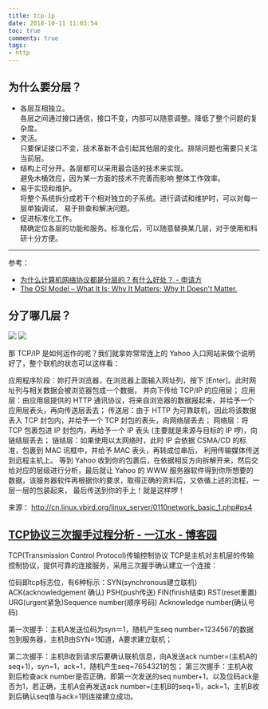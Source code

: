 ```yaml
---
title: tcp-ip
date: 2018-10-11 11:03:54
toc: true
comments: true
tags:
- http
---
```


## 为什么要分层？

- 各层互相独立。  
各层之间通过接口通信，接口不变，内部可以随意调整。降低了整个问题的复杂度。
- 灵活。  
只要保证接口不变，技术革新不会引起其他层的变化。排除问题也需要只关注当前层。
- 结构上可分开。各层都可以采用最合适的技术来实现。  
避免木桶效应，因为某一方面的技术不完善而影响 整体工作效率。
- 易于实现和维护。  
将整个系统拆分成若干个相对独立的子系统。进行调试和维护时，可以对每一层单独调试，
易于排查和解决问题。
- 促进标准化工作。  
精确定位各层的功能和服务。标准化后，可以随意替换某几层，对于使用和科研十分方便。

---
参考：
- [为什么计算机网络协议都是分层的？有什么好处？ - 申请方](https://www.applysquare.com/topic-cn/V9UHWe49W/)
- [The OSI Model – What It Is; Why It Matters; Why It Doesn't Matter.](http://www.tech-faq.com/osi-model.html)

## 分了哪几层？
![](http://img.hb.aicdn.com/13cfad969ef263cbd2dbe10df1d7086630d909e298d1-ncE989_fw658)
![](http://img.hb.aicdn.com/a5173f12197048ac74fc34c3cc44eb1ca0b9aa526c02-GQ8FwZ_fw658)

那 TCP/IP 是如何运作的呢？我们就拿妳常常连上的 Yahoo 入口网站来做个说明好了，整个联机的状态可以这样看：

应用程序阶段：妳打开浏览器，在浏览器上面输入网址列，按下 [Enter]。此时网址列与相关数据会被浏览器包成一个数据， 并向下传给 TCP/IP 的应用层；
应用层：由应用层提供的 HTTP 通讯协议，将来自浏览器的数据报起来，并给予一个应用层表头，再向传送层丢去；
传送层：由于 HTTP 为可靠联机，因此将该数据丢入 TCP 封包内，并给予一个 TCP 封包的表头，向网络层丢去；
网络层：将 TCP 包裹包进 IP 封包内，再给予一个 IP 表头 (主要就是来源与目标的 IP 啰)，向链结层丢去；
链结层：如果使用以太网络时，此时 IP 会依据 CSMA/CD 的标准，包裹到 MAC 讯框中，并给予 MAC 表头，再转成位串后， 利用传输媒体传送到远程主机上。
等到 Yahoo 收到你的包裹后，在依据相反方向拆解开来，然后交给对应的层级进行分析，最后就让 Yahoo 的 WWW 服务器软件得到你所想要的数据，该服务器软件再根据你的要求，取得正确的资料后，又依循上述的流程，一层一层的包装起来， 最后传送到你的手上！就是这样啰！

来源： http://cn.linux.vbird.org/linux_server/0110network_basic_1.php#ps4

## [TCP协议三次握手过程分析 - 一江水 - 博客园](https://www.cnblogs.com/rootq/articles/1377355.html)
TCP(Transmission Control Protocol)传输控制协议
TCP是主机对主机层的传输控制协议，提供可靠的连接服务，采用三次握手确认建立一个连接：

位码即tcp标志位，有6种标示：SYN(synchronous建立联机) ACK(acknowledgement 确认) PSH(push传送) FIN(finish结束) RST(reset重置) URG(urgent紧急)Sequence number(顺序号码) Acknowledge number(确认号码)

第一次握手：主机A发送位码为syn＝1，随机产生seq number=1234567的数据包到服务器，主机B由SYN=1知道，A要求建立联机；

第二次握手：主机B收到请求后要确认联机信息，向A发送ack number=(主机A的seq+1)，syn=1，ack=1，随机产生seq=7654321的包；
第三次握手：主机A收到后检查ack number是否正确，即第一次发送的seq number+1，以及位码ack是否为1，若正确，主机A会再发送ack number=(主机B的seq+1)，ack=1，主机B收到后确认seq值与ack=1则连接建立成功。